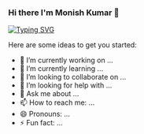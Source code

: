 ### Hi there I'm Monish Kumar 👋

[![Typing SVG](https://readme-typing-svg.demolab.com?font=Fjalla+One&size=30&duration=4000&pause=900&vCenter=true&width=435&lines=The+five+boxing+wizards+jump+quickly)](https://git.io/typing-svg)

Here are some ideas to get you started:

- 🔭 I’m currently working on ...
- 🌱 I’m currently learning ...
- 👯 I’m looking to collaborate on ...
- 🤔 I’m looking for help with ...
- 💬 Ask me about ...
- 📫 How to reach me: ...
- 😄 Pronouns: ...
- ⚡ Fun fact: ...
